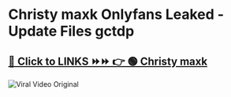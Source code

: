 
 # Christy maxk Onlyfans Leaked - Update Files gctdp

## <h2><a href="https://clipsfans.com/Christy_maxk&ref=git">🔗 Click to LINKS ⏩⏩ 👉 🟢 Christy maxk </a></h2>

<a href="https://clipsfans.com/Christy_maxk&ref=git" rel="nofollow" data-target="animated-image.originalLink"><img src="https://i.ibb.co.com/xMMVF88/686577567.gif" alt="Viral Video Original" style="max-width: 100%; display: inline-block;" data-target="animated-image.originalImage"></a>

